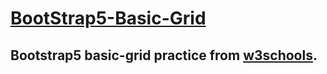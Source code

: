 # <a href="https://www.w3schools.com/bootstrap5/bootstrap_grid_basic.php" target="_blank">BootStrap5-Basic-Grid</a>
<h2>Bootstrap5 basic-grid practice from <a href="https://www.w3schools.com/" target="_blank">w3schools</a>.</h2>
